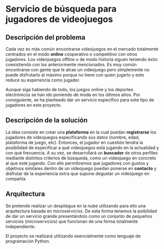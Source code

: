# Servicio de búsqueda para jugadores de videojuegos

## Descripción del problema

Cada vez es más común encontrarse videojuegos en el mercado totalmente centrados
en el modo **online** cooperativo o competitivo con otros jugadores. Los videojuegos
offline o de modo historia siguen teniendo éxito coexistiendo con los
anteriormente mencionados. Es muy común encontrarse con gente que le atrae un
videojuego pero simplemente no puede disfrutarlo al máximo porque no tiene con
quien jugarlo y esto reduce su experiencia como jugador.

Aunque siga habiendo de todo, los juegos online y los deportes
electrónicos se han ido poniendo de moda en los últimos años. Por consiguiente,
se ha planteado dar un servicio específico para este tipo de jugadores en este
proyecto.

## Descripción de la solución

La idea consiste en crear una **plataforma** en la cual puedan **registrarse** los
jugadores de videojuegos especificando sus datos (nombre, edad, plataforma de juego, etc).
Entonces, el jugador en cuestión tendrá la posibilidad de especificar a qué videojuegos
está jugando en la actualidad y con qué frecuencia. A su vez, se desarrollará un
**buscador** de otros perfiles mediante distintos criterios de búsqueda, como un
videojuego en concreto al que esté jugando. Con ello permitiremos que jugadores
con gustos y objetivos similares dentro de un videojuego puedan ponerse en **contacto**
y disfrutar de la experiencia extra que supone degustar un videojuego en compañía.

## Arquitectura

Se pretende realizar un despliegue en la nube utilizando para ello una arquitectura basada en
microservicios. De esta forma tenemos la psibilidad de dar un servicio grande
presentándolo como un conjunto de pequeños servicios (microservicios) que funcionan
de una forma totalmente independiente.

El proyecto se realizará utilizando esencialmente como lenguaje de programación
Python.
